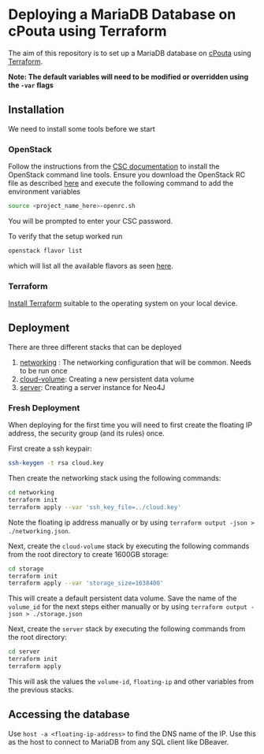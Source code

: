 # Deploying a MariaDB Database on cPouta using Terraform

The aim of this repository is to set up a MariaDB database on [cPouta](https://docs.csc.fi/cloud/pouta/) using [Terraform](https://developer.hashicorp.com/terraform/docs).

**Note: The default variables will need to be modified or overridden using the `-var` flags**

## Installation

We need to install some tools before we start

### OpenStack

Follow the instructions from the [CSC documentation](https://docs.csc.fi/cloud/pouta/install-client/) to install the OpenStack command line tools.
Ensure you download the OpenStack RC file as described [here](https://docs.csc.fi/cloud/pouta/install-client/#configure-your-terminal-environment-for-openstack) and execute the following command to add the environment variables 
```bash
source <project_name_here>-openrc.sh
```
You will be prompted to enter your CSC password.

To verify that the setup worked run
```bash
openstack flavor list
```
which will list all the available flavors as seen [here](https://docs.csc.fi/cloud/pouta/vm-flavors-and-billing/#cpouta-flavors).


### Terraform 

[Install Terraform](https://developer.hashicorp.com/terraform/downloads) suitable to the operating system on your local device.


## Deployment

There are three different stacks that can be deployed

1. [networking](base/) : The networking configuration that will be common. Needs to be run once
2. [cloud-volume](cloud-volume/): Creating a new persistent data volume
3. [server](server/): Creating a server instance for Neo4J

### Fresh Deployment

When deploying for the first time you will need to first create the floating IP address, the security group (and its rules) once.

First create a ssh keypair:

```bash
ssh-keygen -t rsa cloud.key
```

Then create the networking stack using the following commands:

```bash
cd networking
terraform init
terraform apply --var 'ssh_key_file=../cloud.key'
```
Note the floating ip address manually or by using `terraform output -json > ./networking.json`.

Next, create the `cloud-volume` stack by executing the following commands from the root directory to create 1600GB storage:

```bash
cd storage
terraform init 
terraform apply --var 'storage_size=1638400'
```
This will create a default persistent data volume. Save the name of the `volume_id` for the next steps either manually or by using `terraform output -json > ./storage.json`

Next, create the `server` stack by executing the following commands from the root directory:
```bash
cd server
terraform init
terraform apply 
```

This will ask the values the `volume-id`, `floating-ip` and other variables from the previous stacks.

## Accessing the database

Use `host -a <floating-ip-address>` to find the DNS name of the IP. Use this as the host to connect to MariaDB from any SQL client like DBeaver.

